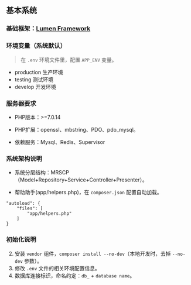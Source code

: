 ##  基本系统

### 基础框架：[Lumen Framework](https://lumen.laravel.com/docs/5.3)

### 环境变量（系统默认）

> 在 `.env` 环境文件里，配置 `APP_ENV` 变量。

* production 生产环境
* testing    测试环境
* develop    开发环境

### 服务器要求

* PHP版本：>=7.0.14

* PHP扩展：openssl、mbstring、PDO、pdo_mysql。

* 依赖服务：Mysql、Redis、Supervisor

### 系统架构说明

* 系统分层结构：MRSCP（Model+Repository+Service+Controller+Presenter）。

* 帮助助手(app/helpers.php)，在 `composer.json` 配置自动加载。

```
"autoload": {
    "files": [
        "app/helpers.php"
    ]
}
```

### 初始化说明
2. 安装 `vendor` 组件，`composer install --no-dev`（本地开发时，去掉 `--no-dev` 参数）。
3. 修改 `.env` 文件的相关环境配置信息。
5. 数据库连接标识，命名约定：`db_` + `database name`。
